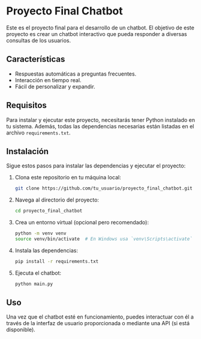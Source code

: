 # Proyecto Final Chatbot

Este es el proyecto final para el desarrollo de un chatbot. El objetivo de este proyecto es crear un chatbot interactivo que pueda responder a diversas consultas de los usuarios.

## Características

- Respuestas automáticas a preguntas frecuentes.
- Interacción en tiempo real.
- Fácil de personalizar y expandir.

## Requisitos

Para instalar y ejecutar este proyecto, necesitarás tener Python instalado en tu sistema. Además, todas las dependencias necesarias están listadas en el archivo `requirements.txt`.

## Instalación

Sigue estos pasos para instalar las dependencias y ejecutar el proyecto:

1. Clona este repositorio en tu máquina local:
    ```bash
    git clone https://github.com/tu_usuario/proyecto_final_chatbot.git
    ```

2. Navega al directorio del proyecto:
    ```bash
    cd proyecto_final_chatbot
    ```

3. Crea un entorno virtual (opcional pero recomendado):
    ```bash
    python -m venv venv
    source venv/bin/activate  # En Windows usa `venv\Scripts\activate`
    ```

4. Instala las dependencias:
    ```bash
    pip install -r requirements.txt
    ```

5. Ejecuta el chatbot:
    ```bash
    python main.py
    ```

## Uso

Una vez que el chatbot esté en funcionamiento, puedes interactuar con él a través de la interfaz de usuario proporcionada o mediante una API (si está disponible).


